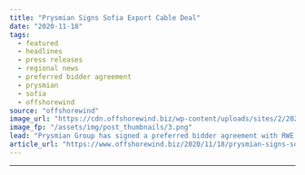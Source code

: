 ```yaml
---
title: "Prysmian Signs Sofia Export Cable Deal"
date: "2020-11-18"
tags: 
  - featured
  - headlines
  - press releases
  - regional news
  - preferred bidder agreement
  - prysmian
  - sofia
  - offshorewind
source: "offshorewind"
image_url: "https://cdn.offshorewind.biz/wp-content/uploads/sites/2/2020/11/18090248/Prysmian-Signs-Sofia-Export-Cable-Deal.png"
image_fp: "/assets/img/post_thumbnails/3.png"
lead: "Prysmian Group has signed a preferred bidder agreement with RWE Renewables for the development"
article_url: "https://www.offshorewind.biz/2020/11/18/prysmian-signs-sofia-export-cable-deal/"
---
```


---
